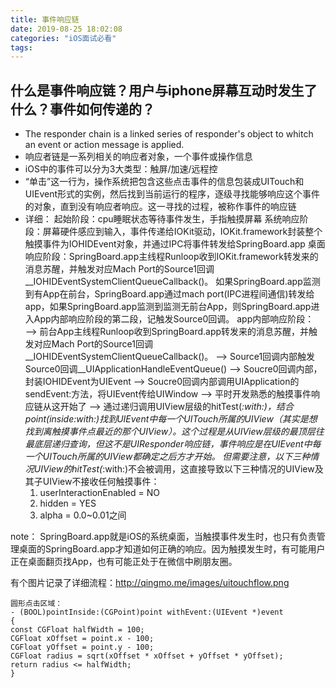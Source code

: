 ```yaml
---
title: 事件响应链
date: 2019-08-25 18:02:08
categories: "iOS面试必看"
tags:
---
```


## 什么是事件响应链？用户与iphone屏幕互动时发生了什么？事件如何传递的？
* The responder chain is a linked series of responder's object to whitch an event or action message is applied.
* 响应者链是一系列相关的响应者对象，一个事件或操作信息
* iOS中的事件可以分为3大类型：触屏/加速/远程控
* “单击”这一行为，操作系统把包含这些点击事件的信息包装成UITouch和UIEvent形式的实例，然后找到当前运行的程序，逐级寻找能够响应这个事件的对象，直到没有响应者响应。这一寻找的过程，被称作事件的响应链
* 详细：
起始阶段：cpu睡眠状态等待事件发生，手指触摸屏幕 
系统响应阶段：屏幕硬件感应到输入，事件传递给IOKit驱动，IOKit.framework封装整个触摸事件为IOHIDEvent对象，并通过IPC将事件转发给SpringBoard.app
桌面响应阶段：SpringBoard.app主线程Runloop收到IOKit.framework转发来的消息苏醒，并触发对应Mach Port的Source1回调__IOHIDEventSystemClientQueueCallback()。
如果SpringBoard.app监测到有App在前台，SpringBoard.app通过mach port(IPC进程间通信)转发给app，如果SpringBoard.app监测到监测无前台App，则SpringBoard.app进入App内部响应阶段的第二段，记触发Source0回调。
app内部响应阶段：
—-> 前台App主线程Runloop收到SpringBoard.app转发来的消息苏醒，并触发对应Mach Port的Source1回调__IOHIDEventSystemClientQueueCallback()。 —-> Source1回调内部触发Source0回调__UIApplicationHandleEventQueue() —-> Soucre0回调内部，封装IOHIDEvent为UIEvent —-> Soucre0回调内部调用UIApplication的sendEvent:方法，将UIEvent传给UIWindow —-> 平时开发熟悉的触摸事件响应链从这开始了 —-> 通过递归调用UIView层级的hitTest(_:with:)，结合point(inside:with:)找到UIEvent中每一个UITouch所属的UIView（其实是想找到离触摸事件点最近的那个UIView）。这个过程是从UIView层级的最顶层往最底层递归查询，但这不是UIResponder响应链，事件响应是在UIEvent中每一个UITouch所属的UIView都确定之后方才开始。
但需要注意，以下三种情况UIView的hitTest(_:with:)不会被调用，这直接导致以下三种情况的UIView及其子UIView不接收任何触摸事件：
	1.	userInteractionEnabled = NO
	2.	hidden = YES
	3.	alpha = 0.0~0.01之间

note：
SpringBoard.app就是iOS的系统桌面，当触摸事件发生时，也只有负责管理桌面的SpringBoard.app才知道如何正确的响应。因为触摸发生时，有可能用户正在桌面翻页找App，也有可能正处于在微信中刷朋友圈。

有个图片记录了详细流程：http://qingmo.me/images/uitouchflow.png

```
圆形点击区域：
- (BOOL)pointInside:(CGPoint)point withEvent:(UIEvent *)event
{
const CGFloat halfWidth = 100;
CGFloat xOffset = point.x - 100;
CGFloat yOffset = point.y - 100;
CGFloat radius = sqrt(xOffset * xOffset + yOffset * yOffset);
return radius <= halfWidth;
}
```